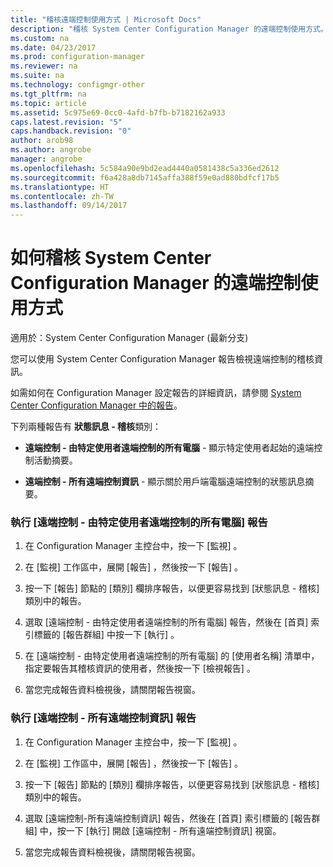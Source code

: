 ```yaml
---
title: "稽核遠端控制使用方式 | Microsoft Docs"
description: "稽核 System Center Configuration Manager 的遠端控制使用方式。"
ms.custom: na
ms.date: 04/23/2017
ms.prod: configuration-manager
ms.reviewer: na
ms.suite: na
ms.technology: configmgr-other
ms.tgt_pltfrm: na
ms.topic: article
ms.assetid: 5c975e69-0cc0-4afd-b7fb-b7182162a933
caps.latest.revision: "5"
caps.handback.revision: "0"
author: arob98
ms.author: angrobe
manager: angrobe
ms.openlocfilehash: 5c584a90e9bd2ead4440a0581438c5a336ed2612
ms.sourcegitcommit: f6a428a8db7145affa388f59e0ad880bdfcf17b5
ms.translationtype: HT
ms.contentlocale: zh-TW
ms.lasthandoff: 09/14/2017
---
```

# <a name="how-to-audit-remote-control-usage-in-system-center-configuration-manager"></a>如何稽核 System Center Configuration Manager 的遠端控制使用方式

適用於：System Center Configuration Manager (最新分支)

您可以使用 System Center Configuration Manager 報告檢視遠端控制的稽核資訊。  

 如需如何在 Configuration Manager 設定報告的詳細資訊，請參閱 [System Center Configuration Manager 中的報告](../../../../core/servers/manage/reporting.md)。  

 下列兩種報告有 **狀態訊息 - 稽核**類別：  

-   **遠端控制 - 由特定使用者遠端控制的所有電腦** - 顯示特定使用者起始的遠端控制活動摘要。  

-   **遠端控制 - 所有遠端控制資訊** - 顯示關於用戶端電腦遠端控制的狀態訊息摘要。  

### <a name="to-run-the-report-remote-control---all-computers-remote-controlled-by-a-specific-user"></a>執行 [遠端控制 - 由特定使用者遠端控制的所有電腦] 報告  

1.  在 Configuration Manager 主控台中，按一下 [監視] 。  

2.  在 [監視]  工作區中，展開 [報告] ，然後按一下 [報告] 。  

3.  按一下 [報告]  節點的 [類別]  欄排序報告，以便更容易找到 [狀態訊息 - 稽核] 類別中的報告。  

4.  選取 [遠端控制 - 由特定使用者遠端控制的所有電腦] 報告，然後在 [首頁]  索引標籤的 [報告群組] 中按一下 [執行] 。  

5.  在 [遠端控制 - 由特定使用者遠端控制的所有電腦]  的 [使用者名稱] 清單中，指定要報告其稽核資訊的使用者，然後按一下 [檢視報告] 。  

6.  當您完成報告資料檢視後，請關閉報告視窗。  

### <a name="to-run-the-report-remote-control---all-remote-control-information"></a>執行 [遠端控制 - 所有遠端控制資訊] 報告  

1.  在 Configuration Manager 主控台中，按一下 [監視] 。  

2.  在 [監視]  工作區中，展開 [報告] ，然後按一下 [報告] 。  

3.  按一下 [報告]  節點的 [類別]  欄排序報告，以便更容易找到 [狀態訊息 - 稽核] 類別中的報告。  

4.  選取 [遠端控制-所有遠端控制資訊] 報告，然後在 [首頁]  索引標籤的 [報告群組] 中，按一下 [執行]  開啟 [遠端控制 - 所有遠端控制資訊]  視窗。  

5.  當您完成報告資料檢視後，請關閉報告視窗。  
